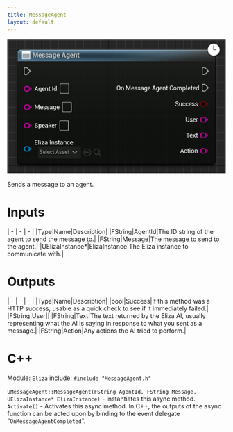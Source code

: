```yaml
---
title: MessageAgent
layout: default
---
```


![](MessageAgent.png)

Sends a message to an agent.

# Inputs

| - | - | - |
|Type|Name|Description|
|FString|AgentId|The ID string of the agent to send the message to.|
|FString|Message|The message to send to the agent.|
|UElizaInstance\*|ElizaInstance|The Eliza instance to communicate with.|

# Outputs

| - | - | - |
|Type|Name|Description|
|bool|Success|If this method was a HTTP success, usable as a quick check to see if it immediately failed.|
|FString|User||
|FString|Text|The text returned by the Eliza AI, usually representing what the AI is saying in response to what you sent as a message.|
|FString|Action|Any actions the AI tried to perform.|

# C++
Module: `Eliza`
include: `#include "MessageAgent.h"`

`UMessageAgent::MessageAgent(FString AgentId, FString Message, UElizaInstance* ElizaInstance)` - instantiates this async method.
`Activate()` - Activates this async method.
In C++, the outputs of the async function can be acted upon by binding to the event delegate "`OnMessageAgentCompleted`".
